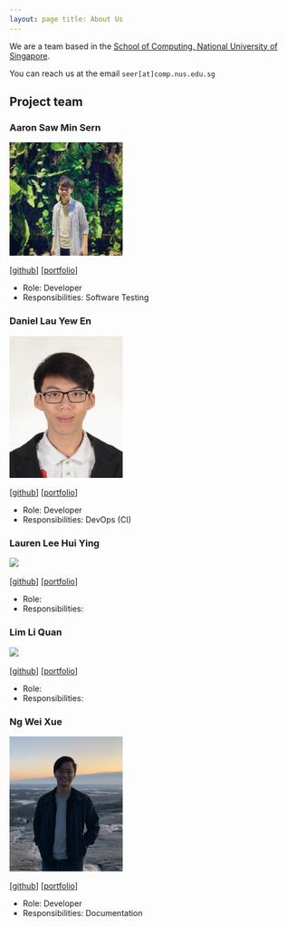 ```yaml
---
layout: page title: About Us
---
```


We are a team based in the [School of Computing, National University of Singapore](http://www.comp.nus.edu.sg).

You can reach us at the email `seer[at]comp.nus.edu.sg`

## Project team

### Aaron Saw Min Sern

<img src="images/aaronsms.png" width="200px">

[[github](https://github.com/aaronsms)]
[[portfolio](team/aaronsms.md)]

* Role: Developer
* Responsibilities: Software Testing

### Daniel Lau Yew En

<img src="images/daniellau.png" width="200px">

[[github](http://github.com/daniellau88)]
[[portfolio](team/daniellau.md)]

* Role: Developer
* Responsibilities: DevOps (CI)

### Lauren Lee Hui Ying

<img src="images/laurenlhy.png" width="200px">

[[github](http://github.com/laurenlhy)]
[[portfolio](team/laurenlhy.md)]

* Role:
* Responsibilities:

### Lim Li Quan

<img src="images/johndoe.png" width="200px">

[[github](http://github.com/johndoe)]
[[portfolio](team/daniellau.md)]

* Role:
* Responsibilities:

### Ng Wei Xue

<img src="images/weixue123.png" width="200px">

[[github](http://github.com/weixue123)]
[[portfolio](team/weixue123.md)]

* Role: Developer
* Responsibilities: Documentation
